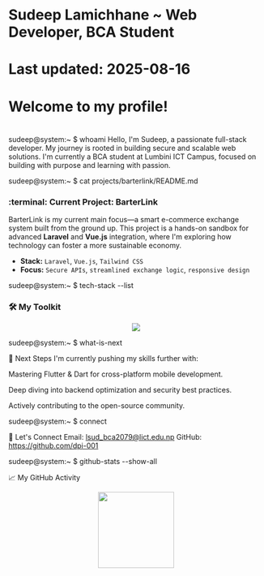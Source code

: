 #
# Sudeep Lamichhane ~ Web Developer, BCA Student
# Last updated: 2025-08-16
#
# Welcome to my profile!
#

sudeep@system:~ $ whoami
Hello, I'm Sudeep, a passionate full-stack developer. My journey is rooted in building secure and scalable web solutions. I'm currently a BCA student at Lumbini ICT Campus, focused on building with purpose and learning with passion.

sudeep@system:~ $ cat projects/barterlink/README.md

### :terminal: **Current Project: BarterLink**

BarterLink is my current main focus—a smart e-commerce exchange system built from the ground up. This project is a hands-on sandbox for advanced **Laravel** and **Vue.js** integration, where I'm exploring how technology can foster a more sustainable economy.

- **Stack:** `Laravel`, `Vue.js`, `Tailwind CSS`
- **Focus:** `Secure APIs`, `streamlined exchange logic`, `responsive design`

sudeep@system:~ $ tech-stack --list

### :hammer_and_wrench: **My Toolkit**


<div align="center">
<img src="https://skillicons.dev/icons?i=html,css,js,php,laravel,vue,react,nodejs,tailwind,mysql,git,github,linux,dart,flutter" />
</div>

sudeep@system:~ $ what-is-next

:rocket: Next Steps
I'm currently pushing my skills further with:

Mastering Flutter & Dart for cross-platform mobile development.

Deep diving into backend optimization and security best practices.

Actively contributing to the open-source community.

sudeep@system:~ $ connect

:handshake: Let's Connect
Email: lsud_bca2079@lict.edu.np
GitHub: https://github.com/dpi-001

sudeep@system:~ $ github-stats --show-all

:chart_with_upwards_trend: My GitHub Activity
<p align="center">
<img src="https://github-readme-stats.vercel.app/api?username=dpi-001&show_icons=true&theme=tokyonight&hide_border=true" height="150"/>
<img src="https://github-readme-streak-stats.herokuapp.com/?user=dpi-001&theme=tokyonight&hide_border=true" height="150
